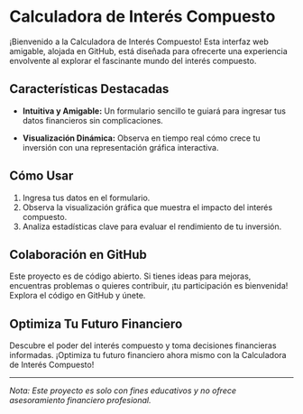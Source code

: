 # Calculadora de Interés Compuesto

¡Bienvenido a la Calculadora de Interés Compuesto! Esta interfaz web amigable, alojada en GitHub, está diseñada para ofrecerte una experiencia envolvente al explorar el fascinante mundo del interés compuesto.

## Características Destacadas

- **Intuitiva y Amigable:** Un formulario sencillo te guiará para ingresar tus datos financieros sin complicaciones.

- **Visualización Dinámica:** Observa en tiempo real cómo crece tu inversión con una representación gráfica interactiva.

## Cómo Usar

1. Ingresa tus datos en el formulario.
2. Observa la visualización gráfica que muestra el impacto del interés compuesto.
3. Analiza estadísticas clave para evaluar el rendimiento de tu inversión.

## Colaboración en GitHub

Este proyecto es de código abierto. Si tienes ideas para mejoras, encuentras problemas o quieres contribuir, ¡tu participación es bienvenida! Explora el código en GitHub y únete.

## Optimiza Tu Futuro Financiero

Descubre el poder del interés compuesto y toma decisiones financieras informadas. ¡Optimiza tu futuro financiero ahora mismo con la Calculadora de Interés Compuesto!

---

*Nota: Este proyecto es solo con fines educativos y no ofrece asesoramiento financiero profesional.*

